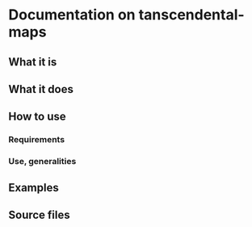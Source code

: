 # Documentation on tanscendental-maps

## What it is

## What it does

## How to use

### Requirements

### Use, generalities

## Examples

## Source files
